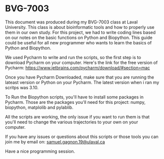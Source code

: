 # BVG-7003
This document was produced during my BVG-7003 class at Laval University. This class is about bioinformatic tools and how to properly use them in our own study. 
For this project, we had to write coding lines based on our notes on the basic functions on Python and Biopython. 
This guide could be useful for all new programmer who wants to learn the basics of Python and Biopython.

We used Pycharm to write and run the scripts, so the first step is to download Pycharm on your computer. Here's the link for the free version of Pycharm: https://www.jetbrains.com/pycharm/download/#section=mac

Once you have Pycharm Downloaded, make sure that you are running the lateast version or Python on your Pycharm. The latest version when i ran my scritps was 3.10.

To Run the Biopython scripts, you'll have to install some packages in Pycharm. Those are the packages you'll need for this project: numpy, biopython, matplolib and pylablib.

All the scripts are working, the only issue if you want to run them is that you'll need to change the various trajectories to your own on your computer. 

If you have any issues or questions about this scripts or those tools you can join me by email on: samuel.gagnon.19@ulaval.ca

Have a nice programming session. 


